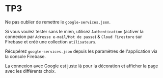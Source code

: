 # TP3

Ne pas oublier de remettre le `google-services.json`.

Si vous voulez tester sans le mien, utilisez `Authentication` (activer la connexion par `Adresse e-mail/Mot de passe`) & `Cloud Firestore` sur Firebase et créé une collection `utilisateurs`.

Récupérez `google-services.json` depuis les paramètres de l'application via la console Firebase.

La connexion avec Google est juste là pour la décoration et afficher la page avec les différents choix.
